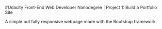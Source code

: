 #Udacity Front-End Web Developer Nanodegree | Project 1: Build a Portfolio Site

A simple but fully responsive webpage made with the Bootstrap framework.